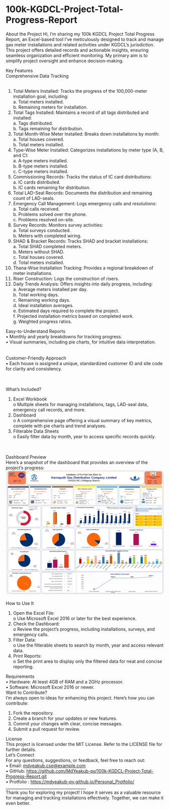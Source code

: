 # 100k-KGDCL-Project-Total-Progress-Report

About the Project
Hi, I’m sharing my 100k KGDCL Project Total Progress Report, an Excel-based tool I’ve meticulously designed to track and manage gas meter installations and related activities under KGDCL’s jurisdiction. This project offers detailed records and actionable insights, ensuring seamless organization and efficient monitoring. My primary aim is to simplify project oversight and enhance decision-making.

Key Features </br>
Comprehensive Data Tracking</br></br>

1.	Total Meters Installed: Tracks the progress of the 100,000-meter installation goal, including:</br>
     a.	Total meters installed.</br>
     b.	Remaining meters for installation.</br>
2.	Total Tags Installed: Maintains a record of all tags distributed and installed:</br>
     a.	Tags distributed.</br>
     b.	Tags remaining for distribution.</br>
3.	Total Month-Wise Meter Installed: Breaks down installations by month:</br>
     a.	Total houses covered.</br>
     b.	Total meters installed.</br>
4.	Type-Wise Meter Installed: Categorizes installations by meter type (A, B, and C):</br>
     a.	A-type meters installed.</br>
     b.	B-type meters installed.</br>
     c.	C-type meters installed.</br>
5.	Commissioning Records: Tracks the status of IC card distributions:</br>
     a.	IC cards distributed.</br>
     b.	IC cards remaining for distribution.</br>
6.	Total LAD-Seal Records: Documents the distribution and remaining count of LAD-seals.</br>
7.	Emergency Call Management: Logs emergency calls and resolutions:</br>
     a.	Total calls received.</br>
     b.	Problems solved over the phone.</br>
     c.	Problems resolved on-site.</br>
8.	Survey Records: Monitors survey activities:</br>
     a.	Total surveys conducted.</br>
     b.	Meters with completed wiring.</br>
9.	SHAD & Bracket Records: Tracks SHAD and bracket installations:</br>
     a.	Total SHAD completed meters.</br>
     b.	Meters without SHAD.</br>
     c.	Total houses covered.</br>
     d.	Total meters installed.</br>
10.	Thana-Wise Installation Tracking: Provides a regional breakdown of meter installations.</br>
11.	Riser Construction: Logs the construction of risers.</br>
12.	Daily Trends Analysis: Offers insights into daily progress, including:</br>
     a.	Average meters installed per day.</br>
     b.	Total working days.</br>
     c.	Remaining working days.</br>
     d.	Ideal installation averages.</br>
     e.	Estimated days required to complete the project.</br>
     f.	Projected installation metrics based on completed work.</br>
     g.	Weighted progress ratios.</br>



Easy-to-Understand Reports</br>
•	Monthly and yearly breakdowns for tracking progress.</br>
•	Visual summaries, including pie charts, for intuitive data interpretation.</br></br></br>
Customer-Friendly Approach</br>
•	Each house is assigned a unique, standardized customer ID and site code for clarity and consistency.</br></br></br>

What’s Included?</br>
1.	Excel Workbook</br>
   o	Multiple sheets for managing installations, tags, LAD-seal data, emergency call records, and more.</br>
2.	Dashboard</br>
   o	A comprehensive page offering a visual summary of key metrics, complete with pie charts and trend analyses.</br>
3.	Filterable Data Sheets</br>
   o	Easily filter data by month, year to access specific records quickly.</br></br></br>
  	
  	
Dashboard Preview</br>
Here’s a snapshot of the dashboard that provides an overview of the project’s progress:</br>
  ![image alt](https://github.com/MdYeakub-py/100k-KGDCL-Project-Total-Progress-Report/blob/b64b75f3098259d5d6e71424f92e014ae5b3010b/100k%20KGDCL%20Project%20Progress%20Reports.png)</br>
 
How to Use It</br>
1.	Open the Excel File:</br>
  o	Use Microsoft Excel 2016 or later for the best experience.</br>
2.	Check the Dashboard:</br>
  o	Review the project’s progress, including installations, surveys, and emergency calls.</br>
3.	Filter Data:</br>
  o	Use the filterable sheets to search by month, year and access relevant data.</br>
4.	Print Reports:</br>
  o	Set the print area to display only the filtered data for neat and concise reporting.</br>


Requirements</br>
•	Hardware: At least 4GB of RAM and a 2GHz processor.</br>
•	Software: Microsoft Excel 2016 or newer.</br>
Want to Contribute?</br>
I’m always open to ideas for enhancing this project. Here’s how you can contribute:</br>
1.	Fork the repository.</br>
2.	Create a branch for your updates or new features.</br>
3.	Commit your changes with clear, concise messages.</br>
4.	Submit a pull request for review.</br>

   
License</br>
This project is licensed under the MIT License. Refer to the LICENSE file for further details.</br>
Let’s Connect</br>
For any questions, suggestions, or feedback, feel free to reach out:</br>
•	Email: mdyeakub.cse@example.com</br>
•	GitHub: https://github.com/MdYeakub-py/100k-KGDCL-Project-Total-Progress-Report.git</br>
•    Protfolio : https://mdyeakub-py.github.io/Personal_Protfolio/ </br>
________________________________________</br>
Thank you for exploring my project! I hope it serves as a valuable resource for managing and tracking installations effectively. Together, we can make it even better.</br>
